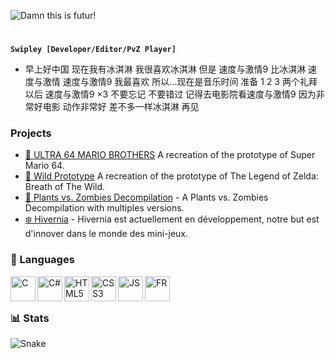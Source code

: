 ![Damn this is futur!](https://user-images.githubusercontent.com/89121771/208564093-10478f1f-b535-40f4-94d8-69d57f1b7037.gif)
# 
**`Swipley [Developer/Editor/PvZ Player]`**

- 早上好中国 现在我有冰淇淋 我很喜欢冰淇淋 但是 速度与激情9 比冰淇淋 速度与激情 速度与激情9 我最喜欢 所以…现在是音乐时间 准备 1 2 3 两个礼拜以后 速度与激情9 ×3 不要忘记 不要错过 记得去电影院看速度与激情9 因为非常好电影 动作非常好 差不多一样冰淇淋 再见

### Projects
- [🍄 ULTRA 64 MARIO BROTHERS](https://github.com) A recreation of the prototype of Super Mario 64.
- [🏹 Wild Prototype](https://github.com) A recreation of the prototype of The Legend of Zelda: Breath of The Wild. 
- [🌱 Plants vs. Zombies Decompilation](https://github.com/PvZDecomp) - A Plants vs. Zombies Decompilation with multiples versions.
- [❄️ Hivernia](https://github.com/HiverniaFrance) - Hivernia est actuellement en développement, notre but est d'innover dans le monde des mini-jeux.
### 🧰 Languages
<img align="left" alt="C" width="40px" src="https://cdn.jsdelivr.net/gh/devicons/devicon/icons/c/c-original.svg"/>
<img align="left" alt="C#" width="40px" src="https://cdn.jsdelivr.net/gh/devicons/devicon/icons/csharp/csharp-original.svg"/>
<img align="left" alt="HTML5" width="40px" src="https://cdn.jsdelivr.net/gh/devicons/devicon/icons/html5/html5-original.svg"/>
<img align="left" alt="CSS3" width="40px" src="https://cdn.jsdelivr.net/gh/devicons/devicon/icons/css3/css3-original.svg"/>
<img align="left" alt="JS" width="40px" src="https://cdn.jsdelivr.net/gh/devicons/devicon/icons/javascript/javascript-original.svg"/>
<img align="left" alt="FR" width="40px" src="https://user-images.githubusercontent.com/89121771/209461988-d32dd829-f432-41b0-95b6-5f8bb804bf60.png"/>
</br>

#

### 📊 Stats
<img align="center" alt="Snake" src="https://github.com/swipley/swipley/blob/output/github-contribution-grid-snake.svg"/>



